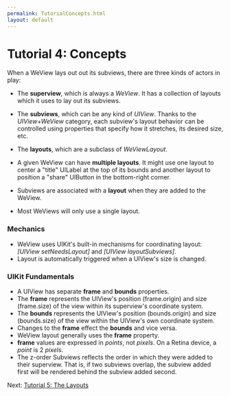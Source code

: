 ```yaml
---
permalink: TutorialConcepts.html
layout: default
---
```


Tutorial 4: Concepts
==

<!-- TEMPLATE START -->

When a WeView lays out out its subviews, there are three kinds of actors in play:

* The __superview__, which is always a _WeView_.  It has a collection of layouts which it uses to lay out its subviews.
* The __subviews__, which can be any kind of _UIView_.  Thanks to the _UIView+WeView_ category, each subview's layout behavior can be controlled using properties that specify how it stretches, its desired size, etc.
* The __layouts__, which are a subclass of _WeViewLayout_.

* A given WeView can have __multiple layouts__.  It might use one layout to center a "title" UILabel at the top of its bounds and another layout to position a "share" UIButton in the bottom-right corner.
* Subviews are associated with a __layout__ when they are added to the WeView.
* Most WeViews will only use a single layout.  

### Mechanics

* WeView uses UIKit's built-in mechanisms for coordinating layout: _\[UIView setNeedsLayout\]_ and _\[UIView layoutSubviews\]_.
* Layout is automatically triggered when a UIView's size is changed.

### UIKit Fundamentals

* A UIView has separate __frame__ and __bounds__ properties.  
* The __frame__ represents the UIView's position (frame.origin) and size (frame.size) of the view within its superview's coordinate system.
* The __bounds__ represents the UIView's position (bounds.origin) and size (bounds.size) of the view within the UIView's own coordinate system.
* Changes to the __frame__ effect the __bounds__ and vice versa.
* WeView layout generally uses the __frame__ property.
* __frame__ values are expressed in _points_, not _pixels_.  On a Retina device, a _point_ is 2 _pixels_.
* The z-order Subviews reflects the order in which they were added to their superview.  That is, if two subviews overlap, the subview added first will be rendered behind the subview added second.


<!-- TEMPLATE END -->

<p class="nextLink">Next:  <a href="TutorialLayouts.html">Tutorial 5: The Layouts</a></p>
